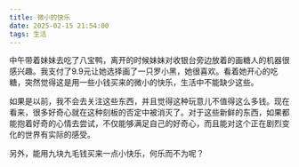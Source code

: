 ```yaml
---
title: 微小的快乐
date: 2025-02-15 21:54:00
tags: 生活
---
```


中午带着妹妹去吃了八宝鸭，离开的时候妹妹对收银台旁边放着的画糖人的机器很感兴趣。我支付了9.9元让她选择画了一只罗小黑，她很喜欢。看着她开心的吃糖，突然觉得这是用一些小钱买来的微小的快乐，生活中不能缺少这些。

如果是以前，我不会去关注这些东西，并且觉得这种玩意儿不值得这么多钱。现在看来，很多好奇心就在这种刻板的否定中被消灭了。对于这些新鲜的东西，如果都能抱着好奇的心情去尝试，不仅能够满足自己的好奇心，而且能对这个正在剧烈变化的世界有实际的感受。

另外，能用九块九毛钱买来一点小快乐，何乐而不为呢？

